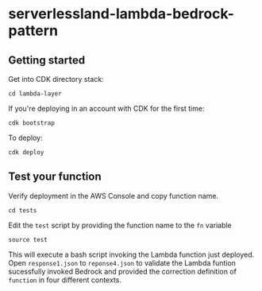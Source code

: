 # serverlessland-lambda-bedrock-pattern



## Getting started

Get into CDK directory stack:

`cd lambda-layer`

If you're deploying in an account with CDK for the first time:

`cdk bootstrap`

To deploy:

`cdk deploy`

## Test your function

Verify deployment in the AWS Console and copy function name.

`cd tests`

Edit the `test` script by providing the function name to the `fn` variable

`source test`

This will execute a bash script invoking the Lambda function just deployed.
Open `response1.json` to `reponse4.json` to validate the Lambda funtion sucessfully invoked Bedrock and provided the correction definition of `function` in four different contexts.


